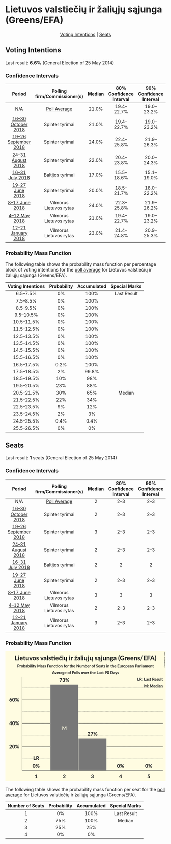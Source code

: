 # Lietuvos valstiečių ir žaliųjų sąjunga (Greens/EFA)

<p align="center"><a href="#voting-intentions">Voting Intentions</a> | <a href="#seats">Seats</a></p>

## Voting Intentions

Last result: **6.6%** (General Election of 25 May 2014)

### Confidence Intervals

| Period     | Polling firm/Commissioner(s) | Median | 80% Confidence Interval | 90% Confidence Interval | 95% Confidence Interval | 99% Confidence Interval |
|:----------:|:----------------:|:-----------:|:-----------------------:|:-----------------------:|:-----------------------:|:-----------------------:|
| N/A | [Poll Average](average.html) | 21.0% | 19.4–22.7% | 19.0–23.2% | 18.6–23.6% | 17.9–24.5% |
| [16–30 October 2018](2018-10-30-Spintertyrimai.html) | Spinter tyrimai | 21.0% | 19.4–22.7% | 19.0–23.2% | 18.6–23.6% | 17.8–24.5% |
| [19–26 September 2018](2018-09-26-Spintertyrimai.html) | Spinter tyrimai | 24.0% | 22.4–25.8% | 21.9–26.3% | 21.5–26.8% | 20.7–27.6% |
| [24–31 August 2018](2018-08-31-Spintertyrimai.html) | Spinter tyrimai | 22.0% | 20.4–23.8% | 20.0–24.3% | 19.6–24.7% | 18.8–25.6% |
| [16–31 July 2018](2018-07-31-Baltijostyrimai.html) | Baltijos tyrimai | 17.0% | 15.5–18.6% | 15.1–19.0% | 14.8–19.4% | 14.1–20.2% |
| [19–27 June 2018](2018-06-27-Spintertyrimai.html) | Spinter tyrimai | 20.0% | 18.5–21.7% | 18.0–22.2% | 17.7–22.6% | 16.9–23.5% |
| [8–17 June 2018](2018-06-17-Vilmorus.html) | Vilmorus <br> Lietuvos rytas | 24.0% | 22.3–25.8% | 21.9–26.2% | 21.5–26.7% | 20.7–27.6% |
| [4–12 May 2018](2018-05-12-Vilmorus.html) | Vilmorus <br> Lietuvos rytas | 21.0% | 19.4–22.7% | 19.0–23.2% | 18.6–23.6% | 17.9–24.4% |
| [12–21 January 2018](2018-01-21-Vilmorus.html) | Vilmorus <br> Lietuvos rytas | 23.0% | 21.4–24.8% | 20.9–25.3% | 20.5–25.7% | 19.8–26.5% |

### Probability Mass Function

The following table shows the probability mass function per percentage block of voting intentions for the [poll average](average.html) for Lietuvos valstiečių ir žaliųjų sąjunga (Greens/EFA).

| Voting Intentions | Probability | Accumulated | Special Marks |
|:-----------------:|:-----------:|:-----------:|:-------------:|
| 6.5–7.5% | 0% | 100% | Last Result |
| 7.5–8.5% | 0% | 100% |  |
| 8.5–9.5% | 0% | 100% |  |
| 9.5–10.5% | 0% | 100% |  |
| 10.5–11.5% | 0% | 100% |  |
| 11.5–12.5% | 0% | 100% |  |
| 12.5–13.5% | 0% | 100% |  |
| 13.5–14.5% | 0% | 100% |  |
| 14.5–15.5% | 0% | 100% |  |
| 15.5–16.5% | 0% | 100% |  |
| 16.5–17.5% | 0.2% | 100% |  |
| 17.5–18.5% | 2% | 99.8% |  |
| 18.5–19.5% | 10% | 98% |  |
| 19.5–20.5% | 23% | 88% |  |
| 20.5–21.5% | 30% | 65% | Median |
| 21.5–22.5% | 22% | 34% |  |
| 22.5–23.5% | 9% | 12% |  |
| 23.5–24.5% | 2% | 3% |  |
| 24.5–25.5% | 0.4% | 0.4% |  |
| 25.5–26.5% | 0% | 0% |  |


## Seats

Last result: **1** seats (General Election of 25 May 2014)

### Confidence Intervals

| Period     | Polling firm/Commissioner(s) | Median | 80% Confidence Interval | 90% Confidence Interval | 95% Confidence Interval | 99% Confidence Interval |
|:----------:|:----------------:|:------:|:-----------------------:|:-----------------------:|:-----------------------:|:-----------------------:|
| N/A | [Poll Average](average.html) | 2 | 2–3 | 2–3 | 2–3 | 2–3 |
| [16–30 October 2018](2018-10-30-Spintertyrimai.html) | Spinter tyrimai | 2 | 2–3 | 2–3 | 2–3 | 2–3 |
| [19–26 September 2018](2018-09-26-Spintertyrimai.html) | Spinter tyrimai | 3 | 2–3 | 2–3 | 2–3 | 2–3 |
| [24–31 August 2018](2018-08-31-Spintertyrimai.html) | Spinter tyrimai | 2 | 2–3 | 2–3 | 2–3 | 2–3 |
| [16–31 July 2018](2018-07-31-Baltijostyrimai.html) | Baltijos tyrimai | 2 | 2 | 2 | 1–2 | 1–2 |
| [19–27 June 2018](2018-06-27-Spintertyrimai.html) | Spinter tyrimai | 2 | 2–3 | 2–3 | 2–3 | 2–3 |
| [8–17 June 2018](2018-06-17-Vilmorus.html) | Vilmorus <br> Lietuvos rytas | 3 | 3 | 3 | 3 | 2–4 |
| [4–12 May 2018](2018-05-12-Vilmorus.html) | Vilmorus <br> Lietuvos rytas | 2 | 2–3 | 2–3 | 2–3 | 2–3 |
| [12–21 January 2018](2018-01-21-Vilmorus.html) | Vilmorus <br> Lietuvos rytas | 3 | 2–3 | 2–3 | 2–3 | 2–3 |

### Probability Mass Function

![Graph with seats probability mass function not yet produced](average-seats-pmf-lietuvosvalstiečiųiržaliųjųsąjungagreensefa.png "Seats Probability Mass Function")

The following table shows the probability mass function per seat for the [poll average](average.html) for Lietuvos valstiečių ir žaliųjų sąjunga (Greens/EFA).

| Number of Seats | Probability | Accumulated | Special Marks |
|:---------------:|:-----------:|:-----------:|:-------------:|
| 1 | 0% | 100% | Last Result |
| 2 | 75% | 100% | Median |
| 3 | 25% | 25% |  |
| 4 | 0% | 0% |  |


